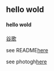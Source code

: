 ## hello wold

#### hello wold

[谷歌](http://www.google.com/)

see README[here](./README.md)

see photogh[here](./58031639_p0.jpg)

[github]:https://img1.baidu.com/it/u=4253182154,1533149835&fm=26&fmt=auto&gp=0.jpg
